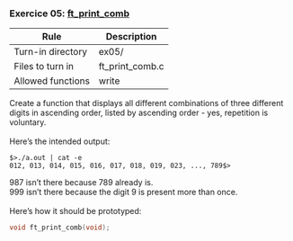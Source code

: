 ### Exercice 05: [ft_print_comb](https://github.com/silvagomez/42piscine/blob/main/C_00/ex05/ft_print_comb.c)

| Rule              | Description           |
| ----------------- | --------------------- |
| Turn-in directory | ex05/                 |
| Files to turn in  | ft_print_comb.c       |
| Allowed functions | write                 |

Create a function that displays all different combinations of three different digits in
ascending order, listed by ascending order - yes, repetition is voluntary.
<br><br>
Here’s the intended output:
```shell
$>./a.out | cat -e
012, 013, 014, 015, 016, 017, 018, 019, 023, ..., 789$>
```
987 isn’t there because 789 already is.
<br>
999 isn’t there because the digit 9 is present more than once.
<br><br>
Here’s how it should be prototyped:
```c
void ft_print_comb(void);
```
